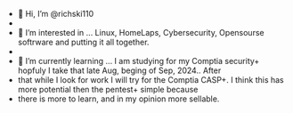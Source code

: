 - 👋 Hi, I’m @richski110
- 
- 👀 I’m interested in ... Linux, HomeLaps, Cybersecurity, Opensourse softrware and putting it all together.
- 
- 🌱 I’m currently learning ... I am studying for my Comptia security+ hopfuly I take that late Aug, beging of Sep, 2024.. After
- that while I look for work I will try for the Comptia CASP+. I think this has more potential then the pentest+ simple because
- there is more to learn, and in my opinion more sellable.
  

<!---
richski110/richski110 is a ✨ special ✨ repository because its `README.md` (this file) appears on your GitHub profile.
You can click the Preview link to take a look at your changes.
--->
